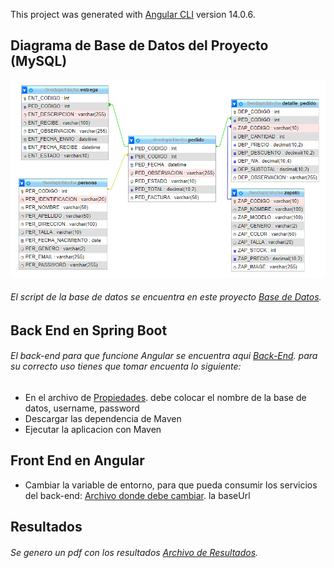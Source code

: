 This project was generated with [Angular CLI](https://github.com/angular/angular-cli) version 14.0.6.
## Diagrama de Base de Datos del Proyecto (MySQL)
![Diagram DataBase MySQL](https://github.com/maaseicha/FrontEndAngular_Capacitacion/blob/main/diagramDB.png)
###### El script de la base de datos se encuentra en este proyecto [Base de Datos](https://github.com/maaseicha/FrontEndAngular_Capacitacion/blob/main/tiendapichincha.sql).
## Back End en Spring Boot
###### El back-end para que funcione Angular se encuentra aqui [Back-End](https://github.com/maaseicha/BackEndSpringBoot_Capacitacion.git). para su correcto uso tienes que tomar encuenta lo siguiente:
- En el archivo de [Propiedades](https://github.com/maaseicha/BackEndSpringBoot_Capacitacion/blob/main/src/main/resources/application.properties). debe colocar el nombre de la base de datos, username, password
- Descargar las dependencia de Maven
- Ejecutar la aplicacion con Maven
## Front End en Angular
- Cambiar la variable de entorno, para que pueda consumir los servicios del back-end: [Archivo donde debe cambiar](https://github.com/maaseicha/FrontEndAngular_Capacitacion/blob/main/src/environments/environment.ts). la baseUrl
## Resultados
###### Se genero un pdf con los resultados [Archivo de Resultados](https://github.com/maaseicha/FrontEndAngular_Capacitacion/blob/main/Resultados.pdf).

